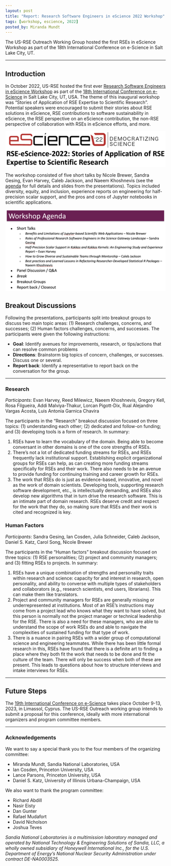 ```yaml
---
layout: post
title: "Report: Research Software Engineers in eScience 2022 Workshop"
tags: [workshop, escience, 2022]
posted_by: Miranda Mundt
---
```


The US-RSE Outreach Working Group hosted the first RSEs in eScience Workshop
as part of the 18th International Conference on e-Science in Salt Lake City, UT.

-------

## Introduction

In October 2022, US-RSE hosted the first ever 
[Research Software Engineers in eScience Workshop](https://us-rse.org/rse-escience-2022/)
as part of the [18th International Conference on e-Science](https://www.escience-conference.org/2022/)
in Salt Lake City, UT, USA. The theme of this inaugural workshop was “Stories
of Application of RSE Expertise to Scientific Research”. Potential speakers
were encouraged to submit their stories about RSE solutions in eScience, RSE
contributions to software sustainability in eScience, the RSE perspective on
an eScience contribution, the non-RSE perspective of collaboration with RSEs
in eScience efforts, and more.

![eScience 2022 Logo](/assets/posts/2023-01-17-escience-logo.png)

The workshop consisted of five short talks by Nicole Brewer, Sandra Gesing,
Evan Harvey, Caleb Jackson, and Naeem Khoshnevis (see the [agenda](https://us-rse.org/rse-escience-2022/agenda/)
for full details and slides from the presentations). Topics included diversity, equity,
and inclusion, experience reports on engineering for half-precision scalar
support, and the pros and cons of Jupyter notebooks in scientific applications.

![RSEs in eScience 2022 Agenda](/assets/posts/2023-01-17-rse-escience-agenda.png)

## Breakout Discussions

Following the presentations, participants split into breakout groups to discuss
two main topic areas: (1) Research challenges, concerns, and successes;
(2) Human factors challenges, concerns, and successes. 
The participants were given the following instructions:

- **Goal**: Identify avenues for improvements, research, or tips/actions that can resolve common problems
- **Directions**: Brainstorm big topics of concern, challenges, or successes. Discuss one or several.
- **Report back**: Identify a representative to report back on the conversation for the group.

-------

### Research

_Participants_: Evan Harvey, Reed Milewicz, Naeem Khoshnevis, Gregory Kell, Rosa
Filgueira, Addi Malviya-Thakur, Lorcan Pigott-Dix, Rual Alejandro Vargas Acosta,
Luis Antonia Garnica Chavira

The participants in the “Research” breakout discussion focused on three topics:
(1) understanding each other; (2) dedicated and follow-on funding; and
(3) developing tools is a form of research. In summary:

1. RSEs have to learn the vocabulary of the domain. Being able to become conversant in other domains is one of the core strengths of RSEs.
1. There’s not a lot of dedicated funding streams for RSEs, and RSEs frequently lack institutional support. Establishing explicit organizational groups for RSEs can help, as can creating more funding streams specifically for RSEs and their work. There also needs to be an avenue to provide funding for continuing training and career growth for RSEs.
1. The work that RSEs do is just as evidence-based, innovative, and novel as the work of domain scientists. Developing tools, supporting research software development, etc., is intellectually demanding, and RSEs also develop new algorithms that in turn drive the research software. This is an intimate part of domain research. RSEs deserve credit and respect for the work that they do, so making sure that RSEs and their work is cited and recognized is key.

### Human Factors

_Participants_: Sandra Gesing, Ian Cosden, Julia Schneider, Caleb Jackson,
Daniel S. Katz, Carol Song, Nicole Brewer

The participants in the “Human factors” breakout discussion focused on three topics:
(1) RSE personalities; (2) project and community managers; and
(3) fitting RSEs to projects. In summary:

1. RSEs have a unique combination of strengths and personality traits within research and science: capacity for and interest in research, open personality, and ability to converse with multiple types of stakeholders and collaborators (e.g., research scientists, end users, librarians). This can make them like translators.
1. Project and community managers for RSEs are generally missing or underrepresented at institutions. Most of an RSE’s instructions may come from a project lead who knows what they want to have solved, but this person is normally not the project manager or technical leadership for the RSE. There is also a need for these managers, who are able to understand the scope of work RSEs do and able to navigate the complexities of sustained funding for that type of work.
1. There is a nuance in pairing RSEs with a wider group of computational science and engineering teammates. While there has been little formal research in this, RSEs have found that there is a definite art to finding a place where they both fit the work that  needs to be done and fit the culture of the team. There will only be success when both of these are present. This leads to questions about how to structure interviews and intake interviews for RSEs.

-------

## Future Steps

The [19th International Conference on e-Science](https://www.escience-conference.org/2023/)
takes place October 9-13, 2023, in Limassol, Cyprus. The US-RSE Outreach
working group intends to submit a proposal for this conference, ideally
with more international organizers and program committee members.

--------

### Acknowledgements

We want to say a special thank you to the four members of the organizing committee:

- Miranda Mundt, Sandia National Laboratories, USA
- Ian Cosden, Princeton University, USA
- Lance Parsons, Princeton University, USA
- Daniel S. Katz, University of Illinois Urbana-Champaign, USA


We also want to thank the program committee:

- Richard Abdill
- Nasir Eisty
- Dan Gunter
- Rafael Mudafort
- David Nicholson
- Joshua Teves

_Sandia National Laboratories is a multimission laboratory managed and operated by National 
Technology & Engineering Solutions of Sandia, LLC, a wholly owned subsidiary of Honeywell 
International Inc., for the U.S. Department of Energy’s National Nuclear Security Administration 
under contract DE-NA0003525._
